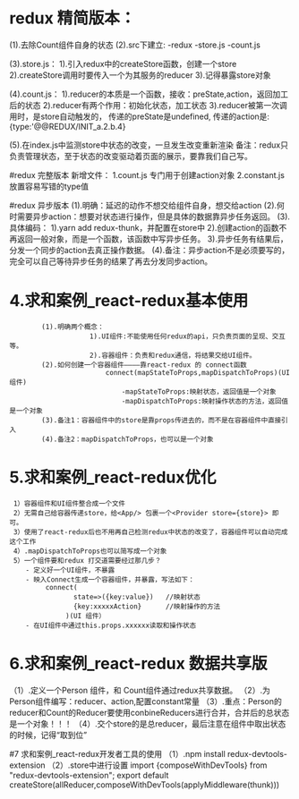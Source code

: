 
# redux 精简版本：
(1).去除Count组件自身的状态
(2).src下建立:
    -redux
    -store.js
    -count.js

(3).store.js：
				1).引入redux中的createStore函数，创建一个store
				2).createStore调用时要传入一个为其服务的reducer
				3).记得暴露store对象

(4).count.js：
				1).reducer的本质是一个函数，接收：preState,action，返回加工后的状态
				2).reducer有两个作用：初始化状态，加工状态
				3).reducer被第一次调用时，是store自动触发的，
								传递的preState是undefined,
								传递的action是:{type:'@@REDUX/INIT_a.2.b.4}

(5).在index.js中监测store中状态的改变，一旦发生改变重新渲染<App/>
			备注：redux只负责管理状态，至于状态的改变驱动着页面的展示，要靠我们自己写。



#redux 完整版本
新增文件：
1.count.js 专门用于创建action对象
2.constant.js 放置容易写错的type值

#redux 异步版本
	 (1).明确：延迟的动作不想交给组件自身，想交给action
	 (2).何时需要异步action：想要对状态进行操作，但是具体的数据靠异步任务返回。
	 (3).具体编码：
	 			1).yarn add redux-thunk，并配置在store中
	 			2).创建action的函数不再返回一般对象，而是一个函数，该函数中写异步任务。
	 			3).异步任务有结果后，分发一个同步的action去真正操作数据。
	 (4).备注：异步action不是必须要写的，完全可以自己等待异步任务的结果了再去分发同步action。


# 4.求和案例_react-redux基本使用
			(1).明确两个概念：
						1).UI组件:不能使用任何redux的api，只负责页面的呈现、交互等。
						2).容器组件：负责和redux通信，将结果交给UI组件。
			(2).如何创建一个容器组件————靠react-redux 的 connect函数
							connect(mapStateToProps,mapDispatchToProps)(UI组件)
								-mapStateToProps:映射状态，返回值是一个对象
								-mapDispatchToProps:映射操作状态的方法，返回值是一个对象
			(3).备注1：容器组件中的store是靠props传进去的，而不是在容器组件中直接引入
			(4).备注2：mapDispatchToProps，也可以是一个对象

# 5.求和案例_react-redux优化
     1）容器组件和UI组件整合成一个文件
     2）无需自己给容器传递store，给<App/> 包裹一个<Provider store={store}> 即可。
     3）使用了react-redux后也不用再自己检测redux中状态的改变了，容器组件可以自动完成这个工作
     4）.mapDispatchToProps也可以简写成一个对象
     5）一个组件要和redux 打交道需要经过那几步？
        - 定义好一个UI组件，不暴露
        - 映入Connect生成一个容器组件，并暴露，写法如下：
             connect(
                    state=>({key:value})   //映射状态
                    {key:xxxxxAction}      //映射操作的方法
                  )(UI 组件）
        - 在UI组件中通过this.props.xxxxxx读取和操作状态

# 6.求和案例_react-redux 数据共享版
  （1）.定义一个Person 组件，和 Count组件通过redux共享数据。
  （2）.为Person组件编写：reducer、action,配置constant常量
  （3）.重点：Person的reducer和Count的Reducer要使用conbineReducers进行合并，合并后的总状态是一个对象！！！
  （4）.交个store的是总reducer，最后注意在组件中取出状态的时候，记得“取到位”
   

#7 求和案例_react-redux开发者工具的使用
   （1）.npm install redux-devtools-extension 
   （2）.store中进行设置
         import {composeWithDevTools} from "redux-devtools-extension";
         export default createStore(allReducer,composeWithDevTools(applyMiddleware(thunk)))

 

